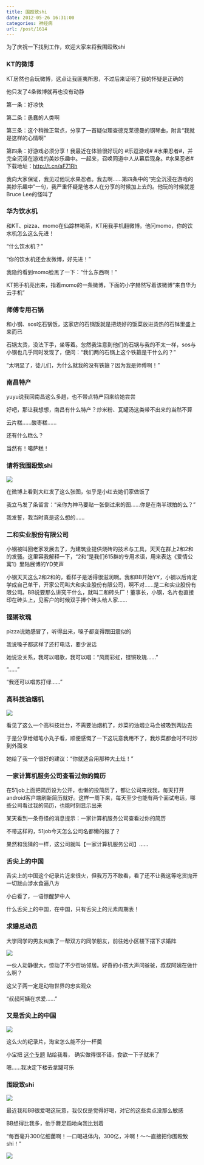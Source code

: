 ```yaml
---
title: 围殴致shi
date: 2012-05-26 16:31:00
categories: 神经病
url: /post/1614
---
```


为了庆祝一下找到工作，欢迎大家来将我围殴致shi

### KT的微博

KT居然也会玩微博，这点让我匪夷所思，不过后来证明了我的怀疑是正确的

他只发了4条微博就再也没有动静

第一条：好凉快

第二条：愚蠢的人类啊

第三条：这个稍微正常点，分享了一首疑似理查德克莱德曼的钢琴曲，附言“我就是这样的心情啊”

第四条：好游戏必须分享！我最近在体验很好玩的 #乐逗游戏# #水果忍者#，并完全沉浸在游戏的美妙乐趣中。一起来，召唤同道中人从幕后现身。#水果忍者# 下载地址：http://t.cn/aF71Rh

我向大家保证，我见过他玩水果忍者。我去啊……第四条中的“完全沉浸在游戏的美妙乐趣中”一句，我严重怀疑是他本人在分享的时候加上去的。他玩的时候就差Bruce Lee的怪叫了

### 华为饮水机

和KT、pizza、momo在仙踪林喝茶，KT用我手机翻微博。他问momo，你的饮水机怎么这么先进！

“什么饮水机？”

“你的饮水机还会发微博，好先进！”

我隐约看到momo脸黑了一下：“什么东西啊！”

KT把手机亮出来，指着momo的一条微博，下面的小字赫然写着该微博“来自华为云手机”

### 师傅专用石锅

和小钢、sos吃石锅饭，这家店的石锅饭就是把烧好的饭菜放进烫热的石钵里盛上来而已

石锅太烫，没法下手，坐等着。忽然我注意到他们的石锅与我的不太一样，sos与小钢也几乎同时发现了，便问：“我们两的石锅上这个铁箍是干什么的？”

“太明显了，徒儿们，为什么就我的没有铁箍？因为我是师傅啊！”

### 南昌特产

yuyu说我回南昌这么多趟，也不带点特产回来给她尝尝

好吧，那让我想想，南昌有什么特产？炒米粉、瓦罐汤这类带不出来的当然不算

云片糕……酸枣糕……

还有什么糕么？

当然有！噶萨糕！

### 请将我围殴致shi

![](http://qiniu.colacdn.com/img/posts/2012-05/05-26/1.jpg)

在微博上看到大红发了这么张图，似乎是小红去她们家做饭了

我立马发了条留言：“亲你为神马要贴一张倒过来的图……你是在南半球拍的么？”

我发誓，我当时真是这么想的……

### 二和实业股份有限公司

小钢被叫回老家发展去了，为建筑业提供烧砖的技术与工具，天天在群上2和2和的发骚。这里容我解释一下，“2和”是我们615群的专用术语，用来表达《爱情公寓1》里陆展博的YD笑声

小钢天天这么2和2和的，看样子是活得很滋润啊。我和BB开始YY，小钢以后肯定学成自己单干，开家公司叫大和实业股份有限公司，啊不对……是二和实业股份有限公司。BB说要那么讲究干什么，就叫二和砖头厂！董事长，小钢，名片也直接印在砖头上，见客户的时候双手捧个砖头给人家……

### 铿锵玫瑰

pizza说她感冒了，听得出来，嗓子都变得跟田震似的

我说嗓子都这样了还打电话，要少说话

她说没关系，我可以唱歌，我可以唱：“风雨彩虹，铿锵玫瑰……”

“……”

“我还可以唱苏打绿……”

### 高科技油烟机

![](http://qiniu.colacdn.com/img/posts/2012-05/05-26/2.jpg)

看见了这么一个高科技灶台，不需要油烟机了，炒菜的油烟立马会被吸到两边去

于是分享给蜡笔小丸子看，顺便感慨了一下这玩意我用不了，我炒菜都会时不时炒到外面来

她给了我一个很好的建议：“你就适合用那种大土灶！”

### 一家计算机服务公司查看过你的简历

在51job上面把简历设为公开，也懒的投简历了，都让公司来找我，每天打开android客户端刷新简历就好。这样一周下来，每天至少也能有两个面试电话，哪些公司看过我的简历，也能时刻显示出来

某天看到一条奇怪的消息提示：一家计算机服务公司查看过你的简历

不带这样的，51job今天怎么公司名都懒的报了？

果然和我猜的一样，这公司就叫【一家计算机服务公司】……

### 舌尖上的中国

舌尖上的中国这个纪录片近来很火，但我万万不敢看，看了还不让我这等吃货抛开一切跋山涉水食遍八方

小白看了，一语惊醒梦中人

什么舌尖上的中国，在中国，只有舌尖上的元素周期表！

### 求婚总动员

大学同学的男友纠集了一帮双方的同学朋友，前往她小区楼下摆下求婚阵

![](http://qiniu.colacdn.com/img/posts/2012-05/05-26/3.jpg)

一伙人动静很大，惊动了不少街坊邻居。好奇的小孩大声问爸爸，叔叔阿姨在做什么啊？

这父子两一定是动物世界的忠实观众

“叔叔阿姨在求爱……”

### 又是舌尖上的中国

![](http://qiniu.colacdn.com/img/posts/2012-05/05-26/4.jpg)

这么火的纪录片，淘宝怎么能不分一杯羹

小宝把 [这个专题](http://top.taobao.com/zhuti/searchchihuo.html "舌尖上的淘宝") 贴给我看， 确实做得很不错，食欲一下子就来了

嗯……我决定下楼去拿罐可乐

### 围殴致shi

![](http://qiniu.colacdn.com/img/posts/2012-05/05-26/5.jpg)

最近我和BB很爱喝这玩意，我仅仅是觉得好喝，对它的这些卖点没那么敏感

BB想得比我多，他手舞足蹈地向我比划着

“每百毫升300亿细菌啊！一口喝进体内，300亿，冲啊！～～直接把你围殴致shi！”

![](http://qiniu.colacdn.com/img/posts/2012-05/05-26/6.jpg)